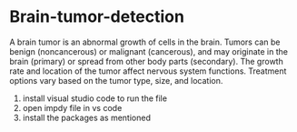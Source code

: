 # Brain-tumor-detection
A brain tumor is an abnormal growth of cells in the brain. Tumors can be benign (noncancerous) or malignant (cancerous), and may originate in the brain (primary) or spread from other body parts (secondary). The growth rate and location of the tumor affect nervous system functions. Treatment options vary based on the tumor type, size, and location.
1) install visual studio code to run the file
2) open impdy file in vs code
3) install the packages as mentioned

